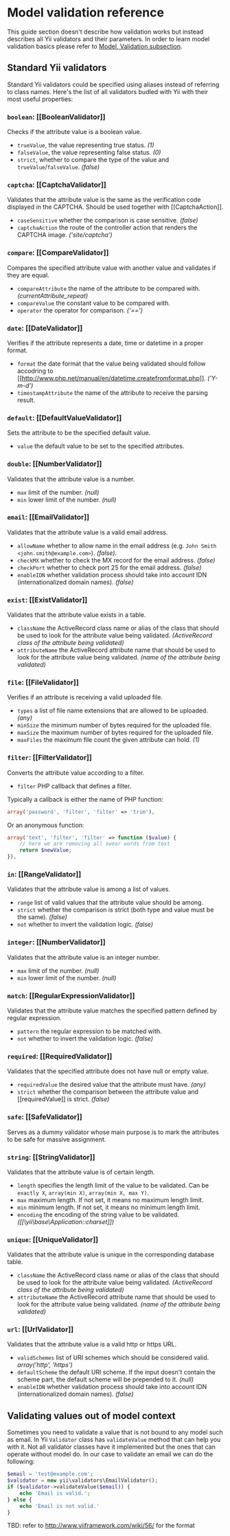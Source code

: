 Model validation reference
==========================

This guide section doesn't describe how validation works but instead describes all Yii validators and their parameters.
In order to learn model validation basics please refer to [Model, Validation subsection](model.md#Validation).

Standard Yii validators
-----------------------

Standard Yii validators could be specified using aliases instead of referring to class names. Here's the list of all
validators budled with Yii with their most useful properties:

### `boolean`: [[BooleanValidator]]

Checks if the attribute value is a boolean value.

- `trueValue`, the value representing true status. _(1)_
- `falseValue`, the value representing false status. _(0)_
- `strict`, whether to compare the type of the value and `trueValue`/`falseValue`. _(false)_

### `captcha`: [[CaptchaValidator]]

Validates that the attribute value is the same as the verification code displayed in the CAPTCHA. Should be used together
with [[CaptchaAction]].

- `caseSensitive` whether the comparison is case sensitive. _(false)_
- `captchaAction` the route of the controller action that renders the CAPTCHA image. _('site/captcha')_

### `compare`: [[CompareValidator]]

Compares the specified attribute value with another value and validates if they are equal.

- `compareAttribute` the name of the attribute to be compared with. _(currentAttribute_repeat)_
- `compareValue` the constant value to be compared with.
- `operator` the operator for comparison. _('==')_

### `date`: [[DateValidator]]

Verifies if the attribute represents a date, time or datetime in a proper format.

- `format` the date format that the value being validated should follow accodring to [[http://www.php.net/manual/en/datetime.createfromformat.php]]. _('Y-m-d')_
- `timestampAttribute` the name of the attribute to receive the parsing result.

### `default`: [[DefaultValueValidator]]

Sets the attribute to be the specified default value.

- `value` the default value to be set to the specified attributes.

### `double`: [[NumberValidator]]

Validates that the attribute value is a number.

- `max` limit of the number. _(null)_
- `min` lower limit of the number. _(null)_

### `email`: [[EmailValidator]]

Validates that the attribute value is a valid email address.

- `allowName` whether to allow name in the email address (e.g. `John Smith <john.smith@example.com>`). _(false)_.
- `checkMX` whether to check the MX record for the email address. _(false)_
- `checkPort` whether to check port 25 for the email address. _(false)_
- `enableIDN` whether validation process should take into account IDN (internationalized domain names). _(false)_

### `exist`: [[ExistValidator]]

Validates that the attribute value exists in a table.

- `className` the ActiveRecord class name or alias of the class that should be used to look for the attribute value being
  validated. _(ActiveRecord class of the attribute being validated)_
- `attributeName` the ActiveRecord attribute name that should be used to look for the attribute value being validated.
  _(name of the attribute being validated)_

### `file`: [[FileValidator]]

Verifies if an attribute is receiving a valid uploaded file.

- `types` a list of file name extensions that are allowed to be uploaded. _(any)_
- `minSize` the minimum number of bytes required for the uploaded file.
- `maxSize` the maximum number of bytes required for the uploaded file.
- `maxFiles` the maximum file count the given attribute can hold. _(1)_

### `filter`: [[FilterValidator]]

Converts the attribute value according to a filter.

- `filter` PHP callback that defines a filter.

Typically a callback is either the name of PHP function:

```php
array('password', 'filter', 'filter' => 'trim'),
```

Or an anonymous function:

```php
array('text', 'filter', 'filter' => function ($value) {
	// here we are removing all swear words from text
	return $newValue;
}),
```

### `in`: [[RangeValidator]]

Validates that the attribute value is among a list of values.

- `range` list of valid values that the attribute value should be among.
- `strict` whether the comparison is strict (both type and value must be the same). _(false)_
- `not` whether to invert the validation logic. _(false)_

### `integer`: [[NumberValidator]]

Validates that the attribute value is an integer number.

- `max` limit of the number. _(null)_
- `min` lower limit of the number. _(null)_

### `match`: [[RegularExpressionValidator]]

Validates that the attribute value matches the specified pattern defined by regular expression.

- `pattern` the regular expression to be matched with.
- `not` whether to invert the validation logic. _(false)_

### `required`: [[RequiredValidator]]

Validates that the specified attribute does not have null or empty value.

- `requiredValue` the desired value that the attribute must have. _(any)_
- `strict` whether the comparison between the attribute value and [[requiredValue]] is strict. _(false)_

### `safe`: [[SafeValidator]]

Serves as a dummy validator whose main purpose is to mark the attributes to be safe for massive assignment.

### `string`: [[StringValidator]]

Validates that the attribute value is of certain length.

- `length` specifies the length limit of the value to be validated. Can be `exactly X`, `array(min X)`, `array(min X, max Y)`.
- `max`  maximum length. If not set, it means no maximum length limit.
- `min` minimum length. If not set, it means no minimum length limit.
- `encoding` the encoding of the string value to be validated. _([[\yii\base\Application::charset]])_

### `unique`: [[UniqueValidator]]

Validates that the attribute value is unique in the corresponding database table.

- `className` the ActiveRecord class name or alias of the class that should be used to look for the attribute value being
  validated. _(ActiveRecord class of the attribute being validated)_
- `attributeName` the ActiveRecord attribute name that should be used to look for the attribute value being validated.
  _(name of the attribute being validated)_

### `url`: [[UrlValidator]]

Validates that the attribute value is a valid http or https URL.

- `validSchemes` list of URI schemes which should be considered valid. _array('http', 'https')_
- `defaultScheme` the default URI scheme. If the input doesn't contain the scheme part, the default scheme will be
  prepended to it. _(null)_
- `enableIDN` whether validation process should take into account IDN (internationalized domain names). _(false)_

Validating values out of model context
--------------------------------------

Sometimes you need to validate a value that is not bound to any model such as email. In Yii `Validator` class has
`validateValue` method that can help you with it. Not all validator classes have it implemented but the ones that can
operate without model do. In our case to validate an email we can do the following:

```php
$email = 'test@example.com';
$validator = new yii\validators\EmailValidator();
if ($validator->validateValue($email)) {
	echo 'Email is valid.';
} else {
	echo 'Email is not valid.'
}
```

TBD: refer to http://www.yiiframework.com/wiki/56/ for the format